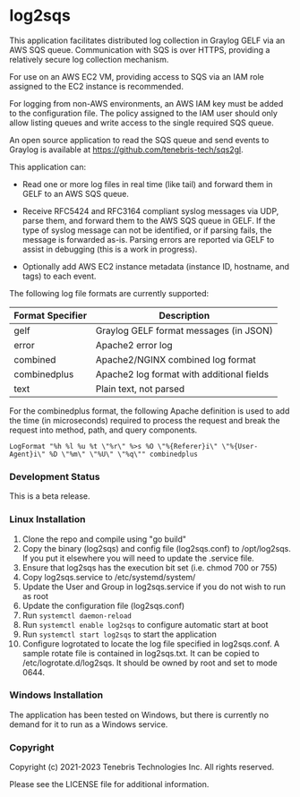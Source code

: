 # log2sqs

This application facilitates distributed log collection in Graylog GELF via an AWS SQS queue. Communication with
SQS is over HTTPS, providing a relatively secure log collection mechanism.

For use on an AWS EC2 VM, providing access to SQS via an IAM role assigned to the EC2 instance is recommended.

For logging from non-AWS environments, an AWS IAM key must be added to the configuration file. The policy assigned
to the IAM user should only allow listing queues and write access to the single required SQS queue.

An open source application to read the SQS queue and send events to Graylog is available at
https://github.com/tenebris-tech/sqs2gl.

This application can:

- Read one or more log files in real time (like tail) and forward them in GELF to an AWS SQS queue.

- Receive RFC5424 and RFC3164 compliant syslog messages via UDP, parse them, and forward them to the 
AWS SQS queue in GELF. If the type of syslog message can not be identified, or if parsing fails, the
message is forwarded as-is. Parsing errors are reported via GELF to assist in debugging (this is a work in progress).

- Optionally add AWS EC2 instance metadata (instance ID, hostname, and tags) to each event.

The following log file formats are currently supported:

| Format Specifier | Description                               |
|------------------|-------------------------------------------|
| gelf             | Graylog GELF format messages (in JSON)    |
| error            | Apache2 error log                         |
| combined         | Apache2/NGINX combined log format         |
| combinedplus     | Apache2 log format with additional fields |
| text             | Plain text, not parsed                    |

For the combinedplus format, the following Apache definition is used
to add the time (in microseconds) required to process the request and
break the request into method, path, and query components.

```
LogFormat "%h %l %u %t \"%r\" %>s %O \"%{Referer}i\" \"%{User-Agent}i\" %D \"%m\" \"%U\" \"%q\"" combinedplus
```

### Development Status

This is a beta release.

### Linux Installation

1) Clone the repo and compile using "go build"
2) Copy the binary (log2sqs) and config file (log2sqs.conf) to /opt/log2sqs. If you put it elsewhere you will need to
   update the .service file.
3) Ensure that log2sqs has the execution bit set (i.e. chmod 700 or 755)
4) Copy log2sqs.service to /etc/systemd/system/
5) Update the User and Group in log2sqs.service if you do not wish to run as root
6) Update the configuration file (log2sqs.conf)
7) Run `systemctl daemon-reload`
8) Run `systemctl enable log2sqs` to configure automatic start at boot
9) Run `systemctl start log2sqs` to start the application
10) Configure logrotated to locate the log file specified in log2sqs.conf. A sample rotate file is contained in
   log2sqs.txt. It can be copied to /etc/logrotate.d/log2sqs. It should be owned by root and set to mode 0644.

### Windows Installation

The application has been tested on Windows, but there is currently no demand for it to run as a Windows service.

### Copyright

Copyright (c) 2021-2023 Tenebris Technologies Inc. All rights reserved.

Please see the LICENSE file for additional information.
